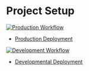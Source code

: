 # Project Setup

[![Production Workflow](https://github.com/ksl29/IS219_FlaskAppV3/actions/workflows/prod.yml/badge.svg)](https://github.com/ksl29/IS219_FlaskAppV3/actions/workflows/prod.yml)

* [Production Deployment](https://ksl29-prod.herokuapp.com/)

[![Development Workflow](https://github.com/ksl29/IS219_FlaskAppV3/actions/workflows/dev.yml/badge.svg)](https://github.com/ksl29/IS219_FlaskAppV3/actions/workflows/dev.yml)

* [Developmental Deployment](https://ksl29-dev.herokuapp.com/)

